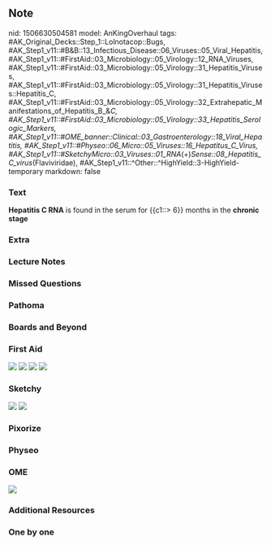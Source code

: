 ## Note
nid: 1506630504581
model: AnKingOverhaul
tags: #AK_Original_Decks::Step_1::Lolnotacop::Bugs, #AK_Step1_v11::#B&B::13_Infectious_Disease::06_Viruses::05_Viral_Hepatitis, #AK_Step1_v11::#FirstAid::03_Microbiology::05_Virology::12_RNA_Viruses, #AK_Step1_v11::#FirstAid::03_Microbiology::05_Virology::31_Hepatitis_Viruses, #AK_Step1_v11::#FirstAid::03_Microbiology::05_Virology::31_Hepatitis_Viruses::Hepatitis_C, #AK_Step1_v11::#FirstAid::03_Microbiology::05_Virology::32_Extrahepatic_Manifestations_of_Hepatitis_B_&_C, #AK_Step1_v11::#FirstAid::03_Microbiology::05_Virology::33_Hepatitis_Serologic_Markers, #AK_Step1_v11::#OME_banner::Clinical::03_Gastroenterology::18_Viral_Hepatitis, #AK_Step1_v11::#Physeo::06_Micro::05_Viruses::16_Hepatitus_C_Virus, #AK_Step1_v11::#SketchyMicro::03_Viruses::01_RNA_(+)_Sense::08_Hepatitis_C_virus_(Flaviviridae), #AK_Step1_v11::^Other::^HighYield::3-HighYield-temporary
markdown: false

### Text
<b>Hepatitis C RNA</b> is found in the serum for {{c1::> 6}}
months in the <b>chronic stage</b>

### Extra


### Lecture Notes


### Missed Questions


### Pathoma


### Boards and Beyond


### First Aid
<img src="tmpylyys39d.png"> <img src="tmptp4eizye.png"> <img src=
"tmpa39gqdzw.png"> <img src="tmp0s1ivb2a.png">

### Sketchy
<img src="paste-72357314035715.jpg"> <img src=
"paste-e6aa44443cc2be97fe406e5dbb8c0a195665d974.png">

### Pixorize


### Physeo


### OME
<div class="ome-widget">
  <a href=
  "https://onlinemeded.org/spa/gastroenterology/viral-hepatitis/acquire?ref=anki">
  <img src="_OME_AnkiFlashcards_Lesson_6.png"></a>
</div>

### Additional Resources


### One by one

